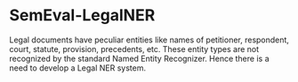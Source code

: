 # SemEval-LegalNER
Legal documents have peculiar entities like names of petitioner, respondent, court, statute, provision, precedents, etc. These entity types are not recognized by the standard Named Entity Recognizer. Hence there is a need to develop a Legal NER system.
